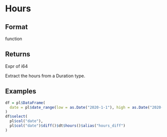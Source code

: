 # Hours

## Format

function

## Returns

Expr of i64

Extract the hours from a Duration type.

## Examples

```r
df = pl$DataFrame(
  date = pl$date_range(low = as.Date("2020-1-1"), high = as.Date("2020-1-4"), interval = "1d")
)
df$select(
  pl$col("date"),
  pl$col("date")$diff()$dt$hours()$alias("hours_diff")
)
```